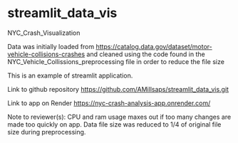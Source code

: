 # streamlit_data_vis
NYC_Crash_Visualization

Data was initially loaded from https://catalog.data.gov/dataset/motor-vehicle-collisions-crashes and cleaned using the code found in the NYC_Vehicle_Collissions_preprocessing file in order to reduce the file size

This is an example of streamlit application. 

Link to github repository https://github.com/AMillsaps/streamlit_data_vis.git

Link to app on Render https://nyc-crash-analysis-app.onrender.com/ 

Note to reviewer(s): CPU and ram usage maxes out if too many changes are made too quickly on app. Data file size was reduced to 1/4 of original file size during preprocessing. 
